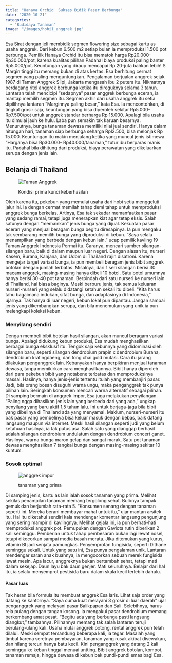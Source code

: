```yaml
---
title: "Hanaya Orchid  Sukses Bidik Pasar Berbunga"
date: "2020-10-21"
categories: 
  - "Budidaya Tanaman"
image: "/images/hobi1_anggrek.jpg"
---
```


Esa Sirat dengan jeli membidik segmen flowering size sebagai kartu as usaha anggrek. Dari kebun 6.500 m2 setiap bulan ia memproduksi 1.500 pot berbunga. Pemilik Hanaya Orchid itu bisa mematok harga Rp20.000-Rp30.000/pot, karena kualitas pilihan Padahal biaya produksi paling banter Rp5.000/pot. Keuntungan yang diraup mencapai Rp 20-juta bahkan lebih! S Margin tinggi itu memang bukan di atas kertas. Esa berhitung cermat segmen yang paling menguntungkan. Pengalaman berjualan anggrek sejak 1987 di Taman Anggrek Slipi, Jakarta mengasah ibu 2 putera itu. Nikmatnya berdagang ritel anggrek berbunga ketika itu direguknya selama 3 tahun. Lantaran telah mencicipi “sedapnya” pasar anggrek berbunga eceran, ia mantap memilih segmen itu. Segmen akhir dari usaha anggrek itu setia dipilihnya lantaran “Marginnya paling besar,” kata Esa. Ia mencontohkan, di tingkat grosir saja, keuntungan yang bisa diperoleh sekitar Rp5.000-Rp7.500/pot untuk anggrek standar berharga Rp 15.000. Apalagi bila usaha itu dimulai jauh ke hulu. Laba pun semakin tak karuan besarnya. Menurutnya, bunga tanaman dewasa memiliki nilai jual sendiri. Hanya dalam hitungan hari, tanaman siap berbunga seharga Rpl2.500, bisa melonjak Rp 15.000. Keuntungan itu makin menjulang ketika yang muncul jenis istimewa. “Harganya bisa Rp30.000- Rp40.000/tanaman,” tutur ibu berparas manis itu. Padahal bila dihitung dari produksi, biaya perawatan yang dikeluarkan serupa dengan jenis lain.

## Belanja di Thailand

<figure>

![Taman Anggrek](/images/hobi1_anggrek.jpg "silangan-silangan baru")

<figcaption>

Kondisi prima kunci keberhasilan

</figcaption>

</figure>

Oleh karena itu, pekebun yang memulai usaha dari hobi setia menggeluti jalur ini. Ia dengan cermat memilah tahap demi tahap untuk memproduksi anggrek bunga berkelas. Artinya, Esa tak sekadar memanfaatkan pasar yang sedang ramai, tetapi juga menerapkan kiat agar tetap eksis. Salah satunya dengan “memainkan” jenis bunga yang dijual. Kekuatan pasar eceran yang menjual beragam bunga begitu diresapinya. Ia pun mengaku tak sembarang memilih bunga yang diproduksi di kebun. “Saya selalu menampilkan yang berbeda dengan kebun lain,” ucap pemilik kavling 19 Taman Anggrek Indonesia Permai itu. Caranya, mencari sumber silangan-silangan baru, baik di dalam maupun luar negeri. Dengan alasan itu, nurseri Kasem, Burana, Kanjana, dan Udom di Thailand rajin disatroni. Karena mengejar target variasi bunga, ia pun membeli beragam jenis bibit anggrek botolan dengan jumlah terbatas. Misalnya, dari 1 seri silangan berisi 30 macam anggrek, masing-masing hanya dibeli 10 botol. Satu botol umumnya hanya berisi 30-40 pot tanaman. Berpindah dari satu nurseri ke nurseri lain di Thailand, hal biasa baginya. Meski berburu jenis, tak semua keluaran nurseri-nurseri yang selalu didatangi setahun sekali itu dibeli. “Kita harus tahu bagaimana indukan, sifat bunga, dan adaptasinya di Indonesia,” ujarnya. Tak hanya di luar negeri, kebun lokal pun dipantau. Jangan sampai jenis yang dikembangkan serupa, dan bila menemukan yang unik ia pun melengkapi koleksi kebun.

### Menyilang sendiri

Dengan membeli bibit botolan hasil silangan, akan muncul beragam variasi bunga. Apalagi didukung kebun produksi, Esa mudah menghasilkan berbagai bunga eksklusif itu. Tengok saja kebunnya yang didominasi oleh silangan baru, seperti silangan dendrobium prapin x dendrobium Burana, dendrobium kratingdaeng, dan tong chai gold mutasi. Cara itu jarang dilakukan penganggrek lain. Kebanyakan hanya berpikiran menjual tanaman dewasa, tanpa memikirkan cara menghasilkannya. Bibit hanya diperoleh dari para pekebun bibit yang notabene terbatas dan memproduksinya massal. Hasilnya, hanya jenis-jenis tertentu itulah yang membanjiri pasar. Jadi, bila orang bosan disuguhi warna ungu, maka penganggrek tak punya pilihan lain. Seringkah konsumen mencari warna alternatif sebagai pilihan. Di samping bermain di anggrek impor, Esa juga melakukan penyilangan. “Paling ngga dihasilkan jenis lain yang berbeda dari yang ada,” ungkap penyilang yang baru aktif 1,5 tahun lalu. Ini untuk berjaga-jaga bila bibit yang dibelinya di Thailand ada yang menyamai. Maklum, nurseri-nurseri itu bak pasar yang pembelinya bisa keluar masuk dengan bebas, baik datang langsung maupun via internet. Meski hasil silangan seperti judi yang belum ketahuan hasilnya, ia tak putus asa. Salah satu yang dianggap berhasil adalah silangan dendrobium undulatum dengan dendrobium concert ganet. Hasilnya, warna bunga maron gelap dan sangat marak. Satu pot tanaman dewasa menghasilkan 7 tangkai bunga dengan masing-masing sekitar 10 kuntum.

### Sosok optimal

<figure>

![anggrek impor](/images/hobi_anggrek.jpg "tanaman dewasa")

<figcaption>

tanaman yang prima

</figcaption>

</figure>

Di samping jenis, kartu as lain ialah sosok tanaman yang prima. Melihat sekilas penampilan tanaman memang tergolong sehat. Bulbnya tampak gemuk dan berjumlah rata-rata 5. “Konsumen senang dengan tanaman seperti ini. Mereka berani membayar mahal untuk itu,” ujar mantan arsitek itu. Hal itu diketahui sendiri kala mendengar komentar langsung pengunjung yang sering mampir di kavlingnya. Melihat gejala ini, ia pun berhati-hati memproduksi anggrek pot. Pemupukan dengan Gaviota rutin diberikan 2 kali seminggu. Pemberian untuk tahap pembesaran bukan lagi lewat nosel, tetapi dikocorkan sampai media basah merata. Jika ditemukan yang kurus, vitamin BI jadi senjata pamungkas. Penyemprotan fungisida, seperti Dithane seminggu sekali. Untuk yang satu ini, Esa punya pengalaman unik. Lantaran mendengar saran anak buahnya, ia mengocorkan sebuah merek fungisida lewat mesin. Apa lacur, anggreknya bukan bertambah sehat, tetapi mati dalam sekejap. Daun layu bak daun genjer. Mati seluruhnya. Belajar dari hal itu, ia selalu menyemprot pestisida baru dalam skala kecil terlebih dahulu.

#### Pasar luas

Tak heran bila formula itu membuat anggrek Esa laris. Lihat saja order yang datang ke kantornya. “Saya cuma kuat melayani 3 grosir di luar daerah" ujar penganggrek yang melayani pasar Balikpapan dan Bali. Selebihnya, harus rela pulang dengan tangan kosong. Ia mengakui pasar dendrobium memang berkembang amat pesat. “Begitu ada yang berbunga pasti langsung diangkut,” tambahnya. Pilihannya memang tak salah lantaran teruji berulang-ulang kali. Usaha mulai anggrek potong, rental anggrek pun telah dilalui. Meski sempat tersandung beberapa kali, ia tegar. Masalah yang timbul karena seretnya pembayaran, tanaman yang rusak akibat disewakan, dan hilang tercuri hanya batu kecil. Kini penganggrek yang datang 2 kali seminggu ke kebun tinggal menuai untting. Bibit anggrek botolan, kompot, tanaman remaja, hingga dewasa di kebun bak pundi-pundi emas bagi Esa.
